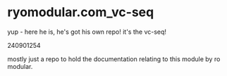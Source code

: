 # ryomodular.com_vc-seq
 yup - here he is, he's got his own repo! it's the vc-seq!

240901254

mostly just a repo to hold the documentation relating to this module by ro modular.

